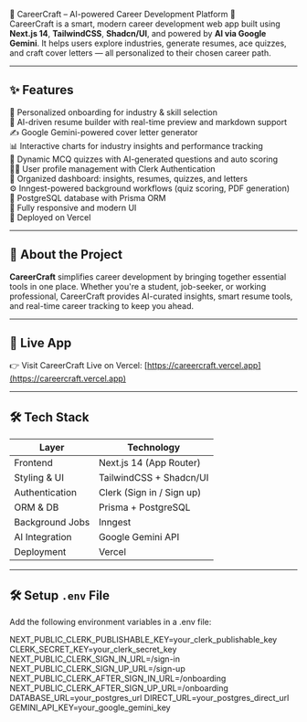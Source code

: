 🎯 CareerCraft – AI-powered Career Development Platform 🚀  
CareerCraft is a smart, modern career development web app built using **Next.js 14**, **TailwindCSS**, **Shadcn/UI**, and powered by **AI via Google Gemini**. It helps users explore industries, generate resumes, ace quizzes, and craft cover letters — all personalized to their chosen career path.

---

## ✨ Features

🎯 Personalized onboarding for industry & skill selection  
🧠 AI-driven resume builder with real-time preview and markdown support  
✍️ Google Gemini-powered cover letter generator  
📊 Interactive charts for industry insights and performance tracking  
📝 Dynamic MCQ quizzes with AI-generated questions and auto scoring  
🧑‍💼 User profile management with Clerk Authentication  
📂 Organized dashboard: insights, resumes, quizzes, and letters  
⚙️ Inngest-powered background workflows (quiz scoring, PDF generation)  
💾 PostgreSQL database with Prisma ORM  
🧩 Fully responsive and modern UI  
🚀 Deployed on Vercel

---

## 📌 About the Project

**CareerCraft** simplifies career development by bringing together essential tools in one place. Whether you're a student, job-seeker, or working professional, CareerCraft provides AI-curated insights, smart resume tools, and real-time career tracking to keep you ahead.

---

## 🔗 Live App

👉 Visit CareerCraft Live on Vercel: [https://careercraft.vercel.app](https://careercraft.vercel.app)

---

## 🛠️ Tech Stack

| Layer            | Technology                         |
|------------------|-------------------------------------|
| Frontend         | Next.js 14 (App Router)             |
| Styling & UI     | TailwindCSS + Shadcn/UI             |
| Authentication   | Clerk (Sign in / Sign up)           |
| ORM & DB         | Prisma + PostgreSQL                 |
| Background Jobs  | Inngest                             |
| AI Integration   | Google Gemini API                   |
| Deployment       | Vercel                              |

---

## 🛠️ Setup `.env` File
Add the following environment variables in a .env file:

NEXT_PUBLIC_CLERK_PUBLISHABLE_KEY=your_clerk_publishable_key
CLERK_SECRET_KEY=your_clerk_secret_key
NEXT_PUBLIC_CLERK_SIGN_IN_URL=/sign-in
NEXT_PUBLIC_CLERK_SIGN_UP_URL=/sign-up
NEXT_PUBLIC_CLERK_AFTER_SIGN_IN_URL=/onboarding
NEXT_PUBLIC_CLERK_AFTER_SIGN_UP_URL=/onboarding
DATABASE_URL=your_postgres_url
DIRECT_URL=your_postgres_direct_url
GEMINI_API_KEY=your_google_gemini_key

